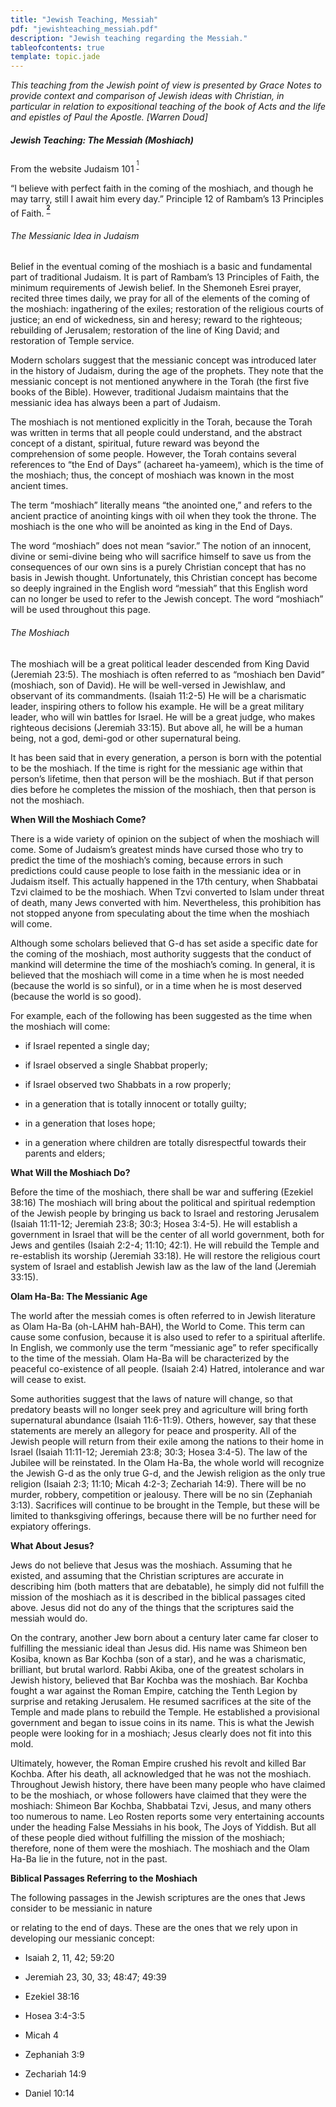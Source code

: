 ```yaml
---
title: "Jewish Teaching, Messiah"
pdf: "jewishteaching_messiah.pdf"
description: "Jewish teaching regarding the Messiah."
tableofcontents: true
template: topic.jade
---
```


*This teaching from the Jewish point of view is presented by Grace Notes
to provide context and comparison of Jewish ideas with Christian, in
particular in relation to expositional teaching of the book of Acts and
the life and epistles of Paul the Apostle. [Warren Doud]*

##### Jewish Teaching: The Messiah (Moshiach)

From the website Judaism 101 <sup>[<sup>1</sup>](#sdfootnote1sym)</sup>

“I believe with perfect faith in the coming of the moshiach, and though
he may tarry, still I await him every day.” Principle 12 of Rambam’s 13
Principles of Faith. <sup>**[<sup>2</sup>](#sdfootnote2sym)**</sup>

###### The Messianic Idea in Judaism

Belief in the eventual coming of the moshiach is a basic and fundamental
part of traditional Judaism. It is part of Rambam’s 13 Principles of
Faith, the minimum requirements of Jewish belief. In the Shemoneh Esrei
prayer, recited three times daily, we pray for all of the elements of
the coming of the moshiach: ingathering of the exiles; restoration of
the religious courts of justice; an end of wickedness, sin and heresy;
reward to the righteous; rebuilding of Jerusalem; restoration of the
line of King David; and restoration of Temple service.

Modern scholars suggest that the messianic concept was introduced later
in the history of Judaism, during the age of the prophets. They note
that the messianic concept is not mentioned anywhere in the Torah (the
first five books of the Bible). However, traditional Judaism maintains
that the messianic idea has always been a part of Judaism.

The moshiach is not mentioned explicitly in the Torah, because the Torah
was written in terms that all people could understand, and the abstract
concept of a distant, spiritual, future reward was beyond the
comprehension of some people. However, the Torah contains several
references to “the End of Days” (achareet ha-yameem), which is the time
of the moshiach; thus, the concept of moshiach was known in the most
ancient times.

The term “moshiach” literally means “the anointed one,” and refers to
the ancient practice of anointing kings with oil when they took the
throne. The moshiach is the one who will be anointed as king in the End
of Days.

The word “moshiach” does not mean “savior.” The notion of an innocent,
divine or semi-divine being who will sacrifice himself to save us from
the consequences of our own sins is a purely Christian concept that has
no basis in Jewish thought. Unfortunately, this Christian concept has
become so deeply ingrained in the English word “messiah” that this
English word can no longer be used to refer to the Jewish concept. The
word “moshiach” will be used throughout this page.

###### The Moshiach

The moshiach will be a great political leader descended from King David
(Jeremiah 23:5). The moshiach is often referred to as “moshiach ben
David” (moshiach, son of David). He will be well-versed in Jewishlaw,
and observant of its commandments. (Isaiah 11:2-5) He will be a
charismatic leader, inspiring others to follow his example. He will be a
great military leader, who will win battles for Israel. He will be a
great judge, who makes righteous decisions (Jeremiah 33:15). But above
all, he will be a human being, not a god, demi-god or other supernatural
being.

It has been said that in every generation, a person is born with the
potential to be the moshiach. If the time is right for the messianic age
within that person’s lifetime, then that person will be the moshiach.
But if that person dies before he completes the mission of the moshiach,
then that person is not the moshiach.

**When Will the Moshiach Come?**

There is a wide variety of opinion on the subject of when the moshiach
will come. Some of Judaism’s greatest minds have cursed those who try to
predict the time of the moshiach’s coming, because errors in such
predictions could cause people to lose faith in the messianic idea or in
Judaism itself. This actually happened in the 17th century, when
Shabbatai Tzvi claimed to be the moshiach. When Tzvi converted to Islam
under threat of death, many Jews converted with him. Nevertheless, this
prohibition has not stopped anyone from speculating about the time when
the moshiach will come.

Although some scholars believed that G-d has set aside a specific date
for the coming of the moshiach, most authority suggests that the conduct
of mankind will determine the time of the moshiach’s coming. In general,
it is believed that the moshiach will come in a time when he is most
needed (because the world is so sinful), or in a time when he is most
deserved (because the world is so good).

For example, each of the following has been suggested as the time when
the moshiach will come:

-   if Israel repented a single day;

-   if Israel observed a single Shabbat properly;

-   if Israel observed two Shabbats in a row properly;

-   in a generation that is totally innocent or totally guilty;

-   in a generation that loses hope;

-   in a generation where children are totally disrespectful towards
    their parents and elders;

**What Will the Moshiach Do?**

Before the time of the moshiach, there shall be war and suffering
(Ezekiel 38:16) The moshiach will bring about the political and
spiritual redemption of the Jewish people by bringing us back to Israel
and restoring Jerusalem (Isaiah 11:11-12; Jeremiah 23:8; 30:3; Hosea
3:4-5). He will establish a government in Israel that will be the center
of all world government, both for Jews and gentiles (Isaiah 2:2-4;
11:10; 42:1). He will rebuild the Temple and re-establish its worship
(Jeremiah 33:18). He will restore the religious court system of Israel
and establish Jewish law as the law of the land (Jeremiah 33:15).

**Olam Ha-Ba: The Messianic Age**

The world after the messiah comes is often referred to in Jewish
literature as Olam Ha-Ba (oh-LAHM hah-BAH), the World to Come. This term
can cause some confusion, because it is also used to refer to a
spiritual afterlife. In English, we commonly use the term “messianic
age” to refer specifically to the time of the messiah. Olam Ha-Ba will
be characterized by the peaceful co-existence of all people. (Isaiah
2:4) Hatred, intolerance and war will cease to exist.

Some authorities suggest that the laws of nature will change, so that
predatory beasts will no longer seek prey and agriculture will bring
forth supernatural abundance (Isaiah 11:6-11:9). Others, however, say
that these statements are merely an allegory for peace and prosperity.
All of the Jewish people will return from their exile among the nations
to their home in Israel (Isaiah 11:11-12; Jeremiah 23:8; 30:3; Hosea
3:4-5). The law of the Jubilee will be reinstated. In the Olam Ha-Ba,
the whole world will recognize the Jewish G-d as the only true G-d, and
the Jewish religion as the only true religion (Isaiah 2:3; 11:10; Micah
4:2-3; Zechariah 14:9). There will be no murder, robbery, competition or
jealousy. There will be no sin (Zephaniah 3:13). Sacrifices will
continue to be brought in the Temple, but these will be limited to
thanksgiving offerings, because there will be no further need for
expiatory offerings.

**What About Jesus?**

Jews do not believe that Jesus was the moshiach. Assuming that he
existed, and assuming that the Christian scriptures are accurate in
describing him (both matters that are debatable), he simply did not
fulfill the mission of the moshiach as it is described in the biblical
passages cited above. Jesus did not do any of the things that the
scriptures said the messiah would do.

On the contrary, another Jew born about a century later came far closer
to fulfilling the messianic ideal than Jesus did. His name was Shimeon
ben Kosiba, known as Bar Kochba (son of a star), and he was a
charismatic, brilliant, but brutal warlord. Rabbi Akiba, one of the
greatest scholars in Jewish history, believed that Bar Kochba was the
moshiach. Bar Kochba fought a war against the Roman Empire, catching the
Tenth Legion by surprise and retaking Jerusalem. He resumed sacrifices
at the site of the Temple and made plans to rebuild the Temple. He
established a provisional government and began to issue coins in its
name. This is what the Jewish people were looking for in a moshiach;
Jesus clearly does not fit into this mold.

Ultimately, however, the Roman Empire crushed his revolt and killed Bar
Kochba. After his death, all acknowledged that he was not the moshiach.
Throughout Jewish history, there have been many people who have claimed
to be the moshiach, or whose followers have claimed that they were the
moshiach: Shimeon Bar Kochba, Shabbatai Tzvi, Jesus, and many others too
numerous to name. Leo Rosten reports some very entertaining accounts
under the heading False Messiahs in his book, The Joys of Yiddish. But
all of these people died without fulfilling the mission of the moshiach;
therefore, none of them were the moshiach. The moshiach and the Olam
Ha-Ba lie in the future, not in the past.

**Biblical Passages Referring to the Moshiach**

The following passages in the Jewish scriptures are the ones that Jews
consider to be messianic in nature

or relating to the end of days. These are the ones that we rely upon in
developing our messianic concept:

-   Isaiah 2, 11, 42; 59:20

-   Jeremiah 23, 30, 33; 48:47; 49:39

-   Ezekiel 38:16

-   Hosea 3:4-3:5

-   Micah 4

-   Zephaniah 3:9

-   Zechariah 14:9

-   Daniel 10:14
